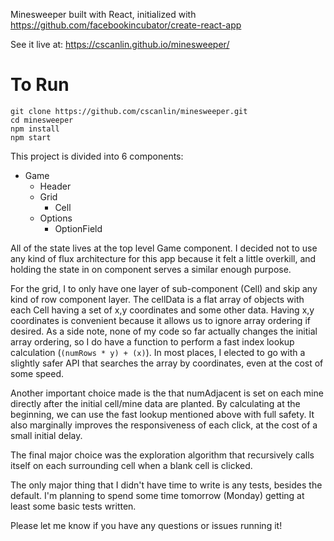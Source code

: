Minesweeper built with React, initialized with https://github.com/facebookincubator/create-react-app

See it live at: https://cscanlin.github.io/minesweeper/

# To Run

```
git clone https://github.com/cscanlin/minesweeper.git
cd minesweeper
npm install
npm start
```

This project is divided into 6 components:
- Game
  - Header
  - Grid
    - Cell
  - Options
    - OptionField

All of the state lives at the top level Game component. I decided not to use any kind of flux architecture for this app because it felt a little overkill, and holding the state in on component serves a similar enough purpose.

For the grid, I to only have one layer of sub-component (Cell) and skip any kind of row component layer. The cellData is a flat array of objects with each Cell having a set of x,y coordinates and some other data. Having x,y coordinates is convenient because it allows us to ignore array ordering if desired. As a side note, none of my code so far actually changes the initial array ordering, so I do have a function to perform a fast index lookup calculation (`(numRows * y) + (x)`). In most places, I elected to go with a slightly safer API that searches the array by coordinates, even at the cost of some speed.

Another important choice made is the that numAdjacent is set on each mine directly after the initial cell/mine data are planted. By calculating at the beginning, we can use the fast lookup mentioned above with full safety. It also marginally improves the responsiveness of each click, at the cost of a small initial delay.

The final major choice was the exploration algorithm that recursively calls itself on each surrounding cell when a blank cell is clicked.

The only major thing that I didn't have time to write is any tests, besides the default. I'm planning to spend some time tomorrow (Monday) getting at least some basic tests written.

Please let me know if you have any questions or issues running it!
